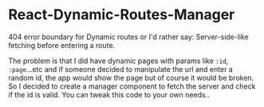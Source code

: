 # React-Dynamic-Routes-Manager
404 error boundary for Dynamic routes or I'd rather say: Server-side-like fetching before entering a route.

The problem is that I did have dynamic pages with params like `:id`, `:page`...etc
and if someone decided to manipulate the url and enter a random id, the app would show the page but of course it would be broken.
So I decided to create a manager component to fetch the server and check if the id is valid. You can tweak this code to your own needs..
